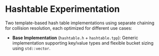 # Hashtable Experimentation

Two template-based hash table implementations using separate chaining for collision resolution, each optimized for different use cases:

- **Base Implementation** (`hashtable.h` + `hashtable.tpp`): Generic implementation supporting key/value types and flexible bucket sizing using `std::vector`.

